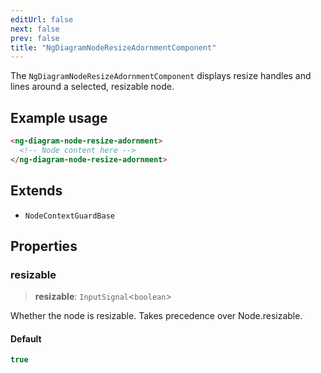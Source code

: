 ```yaml
---
editUrl: false
next: false
prev: false
title: "NgDiagramNodeResizeAdornmentComponent"
---
```


The `NgDiagramNodeResizeAdornmentComponent` displays resize handles and lines around a selected, resizable node.

## Example usage
```html
<ng-diagram-node-resize-adornment>
  <!-- Node content here -->
</ng-diagram-node-resize-adornment>
```

## Extends

- `NodeContextGuardBase`

## Properties

### resizable

> **resizable**: `InputSignal`\<`boolean`\>

Whether the node is resizable.
Takes precedence over Node.resizable.

#### Default

```ts
true
```
